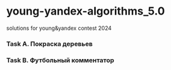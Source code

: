 # young-yandex-algorithms_5.0
solutions for young&amp;yandex contest 2024

### Task A. Покраска деревьев
### Task B. Футбольный комментатор
